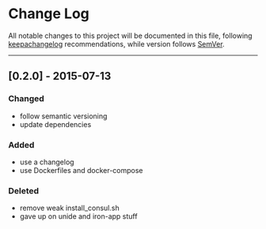 # Change Log

All notable changes to this project will be documented in this file, following [keepachangelog](http://keepachangelog.com/) recommendations,
while version follows [SemVer](http://semver.org/).

---

## [0.2.0] - 2015-07-13
### Changed
- follow semantic versioning
- update dependencies

### Added
- use a changelog
- use Dockerfiles and docker-compose

### Deleted
- remove weak install_consul.sh
- gave up on unide and iron-app stuff
